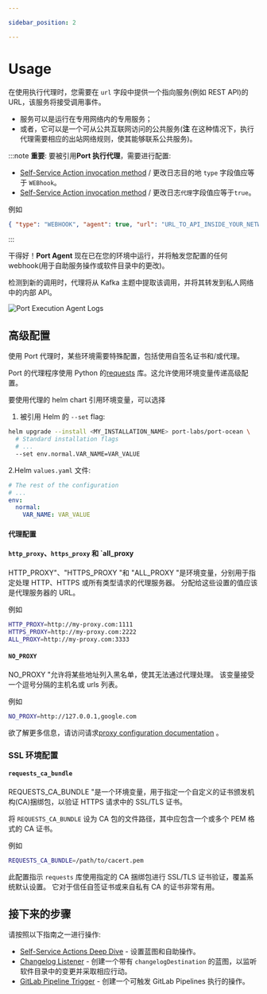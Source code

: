 ```yaml
---

sidebar_position: 2

---
```


# Usage

在使用执行代理时，您需要在 `url` 字段中提供一个指向服务(例如 REST API)的 URL，该服务将接受调用事件。

* 服务可以是运行在专用网络内的专用服务；
* 或者，它可以是一个可从公共互联网访问的公共服务(**注** 在这种情况下，执行代理需要相应的出站网络规则，使其能够联系公共服务)。

:::note 
**重要**:  要被引用**Port 执行代理**，需要进行配置: 

<!-- TODO: add back the URLs here for changelog destination -->

* [Self-Service Action invocation method](/create-self-service-experiences/self-service-actions-deep-dive/self-service-actions-deep-dive.md#invocation-method-structure-fields) / 更改日志目的地 `type` 字段值应等于 `WEBhook`。
* [Self-Service Action invocation method](/create-self-service-experiences/self-service-actions-deep-dive/self-service-actions-deep-dive.md#invocation-method-structure-fields) / 更改日志`代理`字段值应等于`true`。

例如

```json showLineNumbers
{ "type": "WEBHOOK", "agent": true, "url": "URL_TO_API_INSIDE_YOUR_NETWORK" }
```

:::

干得好！**Port Agent** 现在已在您的环境中运行，并将触发您配置的任何 webhook(用于自助服务操作或软件目录中的更改)。

检测到新的调用时，代理将从 Kafka 主题中提取该调用，并将其转发到私人网络中的内部 API。

![Port Execution Agent Logs](/img/self-service-actions/port-execution-agent/portAgentLogs.png)

## 高级配置

使用 Port 代理时，某些环境需要特殊配置，包括使用自签名证书和/或代理。

Port 的代理程序使用 Python 的[requests](https://requests.readthedocs.io/en/latest/) 库。这允许使用环境变量传递高级配置。

要使用代理的 helm chart 引用环境变量，可以选择

1. 被引用 Helm 的 `--set` flag: 

```sh showLineNumbers
helm upgrade --install <MY_INSTALLATION_NAME> port-labs/port-ocean \
  # Standard installation flags
  # ...
  --set env.normal.VAR_NAME=VAR_VALUE
```

2.Helm `values.yaml` 文件: 

```yaml showLineNumbers
# The rest of the configuration
# ...
env:
  normal:
    VAR_NAME: VAR_VALUE
```

#### 代理配置

#### `http_proxy`、`https_proxy` 和 `all_proxy

HTTP_PROXY"、"HTTPS_PROXY "和 "ALL_PROXY "是环境变量，分别用于指定处理 HTTP、HTTPS 或所有类型请求的代理服务器。 分配给这些设置的值应该是代理服务器的 URL。

例如

```sh showLineNumbers
HTTP_PROXY=http://my-proxy.com:1111
HTTPS_PROXY=http://my-proxy.com:2222
ALL_PROXY=http://my-proxy.com:3333
```

#### `NO_PROXY`

NO_PROXY "允许将某些地址列入黑名单，使其无法通过代理处理。 该变量接受一个逗号分隔的主机名或 urls 列表。

例如

```sh showLineNumbers
NO_PROXY=http://127.0.0.1,google.com
```

欲了解更多信息，请访问请求[proxy configuration documentation](https://requests.readthedocs.io/en/latest/user/advanced/#proxies) 。

### SSL 环境配置

#### `requests_ca_bundle`

REQUESTS_CA_BUNDLE "是一个环境变量，用于指定一个自定义的证书颁发机构(CA)捆绑包，以验证 HTTPS 请求中的 SSL/TLS 证书。

将 `REQUESTS_CA_BUNDLE` 设为 CA 包的文件路径，其中应包含一个或多个 PEM 格式的 CA 证书。

例如

```sh
REQUESTS_CA_BUNDLE=/path/to/cacert.pem
```

此配置指示 `requests` 库使用指定的 CA 捆绑包进行 SSL/TLS 证书验证，覆盖系统默认设置。 它对于信任自签证书或来自私有 CA 的证书非常有用。

## 接下来的步骤

请按照以下指南之一进行操作: 

* [Self-Service Actions Deep Dive](/create-self-service-experiences/self-service-actions-deep-dive/self-service-actions-deep-dive.md) - 设置蓝图和自助操作。
* [Changelog Listener](/create-self-service-experiences/setup-backend/webhook/examples/changelog-listener.md) - 创建一个带有 `changelogDestination` 的蓝图，以监听软件目录中的变更并采取相应行动。
* [GitLab Pipeline Trigger](/create-self-service-experiences/setup-backend/gitlab-pipeline/gitlab-pipeline.md) - 创建一个可触发 GitLab Pipelines 执行的操作。
